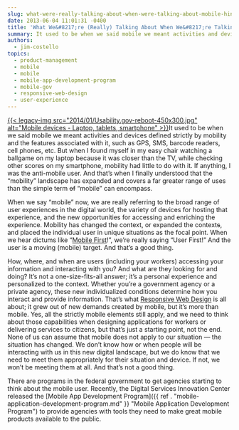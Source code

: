 ```yaml
---
slug: what-were-really-talking-about-when-were-talking-about-mobile-hint-its-the-user
date: 2013-06-04 11:01:31 -0400
title: 'What We&#8217;re (Really) Talking About When We&#8217;re Talking About Mobile (Hint: It&#8217;s the User)'
summary: It used to be when we said mobile we meant activities and devices defined strictly by mobility and the features associated with it, such as GPS, SMS, barcode readers, cell phones, etc. But when I found myself in my easy chair watching a ballgame on my
authors:
  - jim-costello
topics:
  - product-management
  - mobile
  - mobile
  - mobile-app-development-program
  - mobile-gov
  - responsive-web-design
  - user-experience
---
```


[{{< legacy-img src="2014/01/Usability.gov-reboot-450x300.jpg" alt="Mobile devices - Laptop, tablets, smartphone" >}}](https://s3.amazonaws.com/digitalgov/_legacy-img/2014/01/Usability.gov-reboot.jpg)It used to be when we said mobile we meant activities and devices defined strictly by mobility and the features associated with it, such as GPS, SMS, barcode readers, cell phones, etc. But when I found myself in my easy chair watching a ballgame on my laptop because it was closer than the TV, while checking other scores on my smartphone, mobility had little to do with it. If anything, I was the anti-mobile user. And that’s when I finally understood that the “mobility” landscape has expanded and covers a far greater range of uses than the simple term <span style="text-decoration: line-through">of</span> “mobile” can encompass.

When we say “mobile” now, we are really referring to the broad range of user experiences in the digital world, the variety of devices for hosting that experience, and the new opportunities for accessing and enriching the experience. Mobility has changed the context, or expanded the context<span style="text-decoration: line-through">s</span>, and placed the individual user in unique situations as the focal point. When we hear dictums like “[Mobile First](http://www.lukew.com/resources/mobile_first.asp)!”, we’re really saying “User First!” And the user is a moving (mobile) target. And that’s a good thing.

How, where, and when are users (including your workers) accessing your information and interacting with you? And what are they looking for and doing? It’s not a one-size-fits-all answer; it’s a personal experience and personalized to the context. Whether you’re a government agency or a private agency, these new individualized conditions determine how you interact and provide information. That’s what [Responsive Web Design](http://www.abookapart.com/products/responsive-web-design) is all about; it grew out of new demands created by mobile, but it’s more than mobile. Yes, all the strictly mobile elements still apply, and we need to think about those capabilities when designing applications for workers or delivering services to citizens, but that’s just a starting point, not the end. None of us can assume that mobile does not apply to our situation — the situation has changed. We don’t know how or when people will be interacting with us in this new digital landscape, but we do know that we need to meet them appropriately for their situation and device. If not, we won’t be meeting them at all. And that’s not a good thing.

There are programs in the federal government to get agencies starting to think about the mobile user. Recently, the Digital Services Innovation Center released the [Mobile App Development Program]({{ ref . "mobile-application-development-program.md" }} "Mobile Application Development Program") to provide agencies with tools they need to make great mobile products available to the public.
